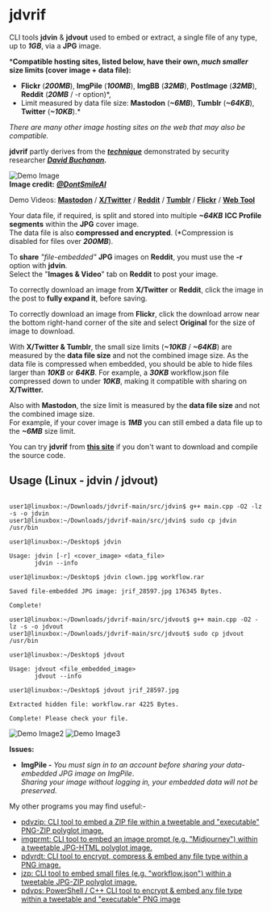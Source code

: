 # jdvrif

CLI tools **jdvin** & **jdvout** used to embed or extract, a single file of any type, up to ***1GB***, via a **JPG** image.  

***Compatible hosting sites, listed below, have their own, *much smaller* size limits (cover image + data file):**
* **Flickr** (***200MB***), **ImgPile** (***100MB***), **ImgBB** (***32MB***), **PostImage** (***32MB***), **Reddit** (***20MB*** / -r option)*,
* Limit measured by data file size: **Mastodon** (***~6MB***), **Tumblr** (***~64KB***), **Twitter** (***~10KB***).*
  
*There are many other image hosting sites on the web that may also be compatible.*  

**jdvrif** partly derives from the ***[technique](https://www.vice.com/en/article/bj4wxm/tiny-picture-twitter-complete-works-of-shakespeare-steganography)*** demonstrated by security researcher ***[David Buchanan](https://www.da.vidbuchanan.co.uk/).*** 

![Demo Image](https://github.com/CleasbyCode/jdvrif/blob/main/demo_image/jrif_12272.jpg)  
**Image credit:** [***@DontSmileAI***](https://x.com/DontSmileAI)

Demo Videos: [**Mastodon**](https://youtu.be/rnLf3W60IKQ) / [**X/Twitter**](https://youtu.be/Ajn5F1BO0Zg) / [**Reddit**](https://youtu.be/xIUsa3F8ZQc) / [**Tumblr**](https://youtu.be/8lIyLbx7CO8) / [**Flickr**](https://youtu.be/kg_MJHQuzLY) / [**Web Tool**](https://youtu.be/WvZMRp7Z6W4)  

Your data file, if required, is split and stored into multiple ***~64KB*** **ICC Profile segments** within the **JPG** cover image.  
The data file is also **compressed and encrypted**. (*Compression is disabled for files over ***200MB***).

To **share** *"file-embedded"* **JPG** images on **Reddit**, you must use the **-r** option with **jdvin**.  
Select the "**Images & Video**" tab on **Reddit** to post your image.

To correctly download an image from **X/Twitter** or **Reddit**, click the image in the post to **fully expand it**, before saving.  

To correctly download an image from **Flickr**, click the download arrow near the bottom right-hand corner of the site and select **Original** for the size of image to download.

With **X/Twitter & Tumblr**, the small size limits (***~10KB*** / ***~64KB***) are measured by the **data file size** and not the combined image size.
As the data file is compressed when embedded, you should be able to hide files larger than ***10KB*** or ***64KB***.
For example, a ***30KB*** workflow.json file compressed down to under ***10KB***, making it compatible with sharing on **X/Twitter.**

Also with **Mastodon**, the size limit is measured by the **data file size** and not the combined image size.  
For example, if your cover image is ***1MB*** you can still embed a data file up to the ***~6MB*** size limit.

You can try **jdvrif** from [**this site**](https://cleasbycode.co.uk/jdvrif/index/) if you don't want to download and compile the source code.

## Usage (Linux - jdvin / jdvout)

```console

user1@linuxbox:~/Downloads/jdvrif-main/src/jdvin$ g++ main.cpp -O2 -lz -s -o jdvin
user1@linuxbox:~/Downloads/jdvrif-main/src/jdvin$ sudo cp jdvin /usr/bin

user1@linuxbox:~/Desktop$ jdvin 

Usage: jdvin [-r] <cover_image> <data_file>  
       jdvin --info

user1@linuxbox:~/Desktop$ jdvin clown.jpg workflow.rar
  
Saved file-embedded JPG image: jrif_28597.jpg 176345 Bytes.

Complete!

user1@linuxbox:~/Downloads/jdvrif-main/src/jdvout$ g++ main.cpp -O2 -lz -s -o jdvout
user1@linuxbox:~/Downloads/jdvrif-main/src/jdvout$ sudo cp jdvout /usr/bin

user1@linuxbox:~/Desktop$ jdvout

Usage: jdvout <file_embedded_image>
       jdvout --info
        
user1@linuxbox:~/Desktop$ jdvout jrif_28597.jpg

Extracted hidden file: workflow.rar 4225 Bytes.

Complete! Please check your file.

```
![Demo Image2](https://github.com/CleasbyCode/jdvrif/blob/main/demo_image/new_screen2.png) 
![Demo Image3](https://github.com/CleasbyCode/jdvrif/blob/main/demo_image/screen2.png)  

**Issues:**
* **ImgPile -** *You must sign in to an account before sharing your data-embedded JPG image on ImgPile*.  
*Sharing your image without logging in, your embedded data will not be preserved.*

My other programs you may find useful:-  

* [pdvzip: CLI tool to embed a ZIP file within a tweetable and "executable" PNG-ZIP polyglot image.](https://github.com/CleasbyCode/pdvzip)
* [imgprmt: CLI tool to embed an image prompt (e.g. "Midjourney") within a tweetable JPG-HTML polyglot image.](https://github.com/CleasbyCode/imgprmt)
* [pdvrdt: CLI tool to encrypt, compress & embed any file type within a PNG image.](https://github.com/CleasbyCode/pdvrdt)
* [jzp: CLI tool to embed small files (e.g. "workflow.json") within a tweetable JPG-ZIP polyglot image.](https://github.com/CleasbyCode/jzp) 
* [pdvps: PowerShell / C++ CLI tool to encrypt & embed any file type within a tweetable and "executable" PNG image](https://github.com/CleasbyCode/pdvps)   

##

